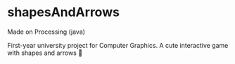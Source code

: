 # shapesAndArrows
Made on Processing (java)

First-year university project for Computer Graphics. A cute interactive game with shapes and arrows 💙
